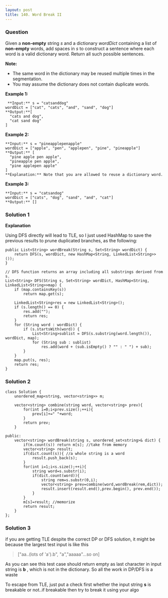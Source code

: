 ```yaml
---
layout: post
title: 140. Word Break II
---
```

### Question
Given a **non-empty** string _s_ and a dictionary _wordDict_ containing a list
of **non-empty** words, add spaces in _s_ to construct a sentence where each
word is a valid dictionary word.  Return all such possible sentences.

 **Note:**

  * The same word in the dictionary may be reused multiple times in the segmentation.
  * You may assume the dictionary does not contain duplicate words.

 **Example 1:**

    
    
     **Input:** s = "catsanddog"
    wordDict = ["cat", "cats", "and", "sand", "dog"]
    **Output:**[
      "cats and dog",
      "cat sand dog"
    ]
    

**Example 2:**

    
    
    **Input:** s = "pineapplepenapple"
    wordDict = ["apple", "pen", "applepen", "pine", "pineapple"]
    **Output:** [
      "pine apple pen apple",
      "pineapple pen apple",
      "pine applepen apple"
    ]
    **Explanation:** Note that you are allowed to reuse a dictionary word.
    

**Example 3:**

    
    
    **Input:** s = "catsandog"
    wordDict = ["cats", "dog", "sand", "and", "cat"]
    **Output:** []

### Solution 1
 **Explanation**

Using DFS directly will lead to TLE, so I just used HashMap to save the
previous results to prune duplicated branches, as the following:

    
    
    public List<String> wordBreak(String s, Set<String> wordDict) {
        return DFS(s, wordDict, new HashMap<String, LinkedList<String>>());
    }       
    
    // DFS function returns an array including all substrings derived from s.
    List<String> DFS(String s, Set<String> wordDict, HashMap<String, LinkedList<String>>map) {
        if (map.containsKey(s)) 
            return map.get(s);
            
        LinkedList<String>res = new LinkedList<String>();     
        if (s.length() == 0) {
            res.add("");
            return res;
        }               
        for (String word : wordDict) {
            if (s.startsWith(word)) {
                List<String>sublist = DFS(s.substring(word.length()), wordDict, map);
                for (String sub : sublist) 
                    res.add(word + (sub.isEmpty() ? "" : " ") + sub);               
            }
        }       
        map.put(s, res);
        return res;
    }


### Solution 2
    
    
    class Solution {
        unordered_map<string, vector<string>> m;
    
        vector<string> combine(string word, vector<string> prev){
            for(int i=0;i<prev.size();++i){
                prev[i]+=" "+word;
            }
            return prev;
        }
    
    public:
        vector<string> wordBreak(string s, unordered_set<string>& dict) {
            if(m.count(s)) return m[s]; //take from memory
            vector<string> result;
            if(dict.count(s)){ //a whole string is a word
                result.push_back(s);
            }
            for(int i=1;i<s.size();++i){
                string word=s.substr(i);
                if(dict.count(word)){
                    string rem=s.substr(0,i);
                    vector<string> prev=combine(word,wordBreak(rem,dict));
                    result.insert(result.end(),prev.begin(), prev.end());
                }
            }
            m[s]=result; //memorize
            return result;
        }
    };


### Solution 3
if you are getting TLE despite the correct DP or DFS solution, it might be
because the largest test input is like this

> ["aa..(lots of 'a').b", "a","aaaaa"...so on]

As you can see this test case should return empty as last character in input
string is **b** , which is not in the dictionary. So all the work in DP/DFS is
a waste

To escape from TLE, just put a check first whether the input string **s** is
breakable or not..if breakable then try to break it using your algo



